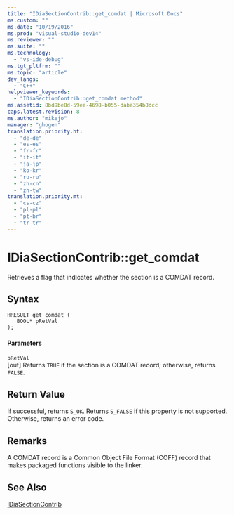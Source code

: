 ```yaml
---
title: "IDiaSectionContrib::get_comdat | Microsoft Docs"
ms.custom: ""
ms.date: "10/19/2016"
ms.prod: "visual-studio-dev14"
ms.reviewer: ""
ms.suite: ""
ms.technology: 
  - "vs-ide-debug"
ms.tgt_pltfrm: ""
ms.topic: "article"
dev_langs: 
  - "C++"
helpviewer_keywords: 
  - "IDiaSectionContrib::get_comdat method"
ms.assetid: 8bd9be8d-59ee-4698-b055-daba354b8dcc
caps.latest.revision: 8
ms.author: "mikejo"
manager: "ghogen"
translation.priority.ht: 
  - "de-de"
  - "es-es"
  - "fr-fr"
  - "it-it"
  - "ja-jp"
  - "ko-kr"
  - "ru-ru"
  - "zh-cn"
  - "zh-tw"
translation.priority.mt: 
  - "cs-cz"
  - "pl-pl"
  - "pt-br"
  - "tr-tr"
---
```

# IDiaSectionContrib::get_comdat
Retrieves a flag that indicates whether the section is a COMDAT record.  
  
## Syntax  
  
```cpp#  
HRESULT get_comdat (   
   BOOL* pRetVal  
);  
```  
  
#### Parameters  
 `pRetVal`  
 [out] Returns `TRUE` if the section is a COMDAT record; otherwise, returns `FALSE`.  
  
## Return Value  
 If successful, returns `S_OK`. Returns `S_FALSE` if this property is not supported. Otherwise, returns an error code.  
  
## Remarks  
 A COMDAT record is a Common Object File Format (COFF) record that makes packaged functions visible to the linker.  
  
## See Also  
 [IDiaSectionContrib](../debugger/idiasectioncontrib.md)